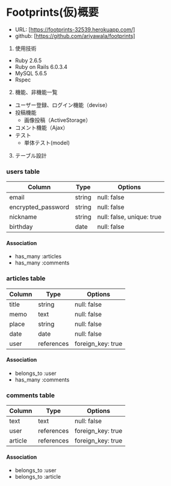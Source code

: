 # Footprints(仮)概要

- URL: [https://footprints-32539.herokuapp.com/]
- github: [https://github.com/ariyawala/footprints]

1. 使用技術

- Ruby 2.6.5
- Ruby on Rails 6.0.3.4
- MySQL 5.6.5
- Rspec

2. 機能、非機能一覧

- ユーザー登録、ログイン機能（devise）
- 投稿機能
  - 画像投稿（ActiveStorage）
- コメント機能（Ajax）
- テスト
  - 単体テスト(model)

3. テーブル設計

### users table

| Column             | Type   | Options                   |
| ------------------ | ------ | ------------------------- |
| email              | string | null: false               |
| encrypted_password | string | null: false               |
| nickname           | string | null: false, unique: true |
| birthday           | date   | null: false               |

#### Association

- has_many :articles
- has_many :comments

### articles table

| Column | Type       | Options           |
| ------ | ---------- | ----------------- |
| title  | string     | null: false       |
| memo   | text       | null: false       |
| place  | string     | null: false       |
| date   | date       | null: false       |
| user   | references | foreign_key: true |

#### Association

- belongs_to :user
- has_many :comments

### comments table

| Column  | Type       | Options           |
| ------- | ---------- | ----------------- |
| text    | text       | null: false       |
| user    | references | foreign_key: true |
| article | references | foreign_key: true |

#### Association

- belongs_to :user
- belongs_to :article
